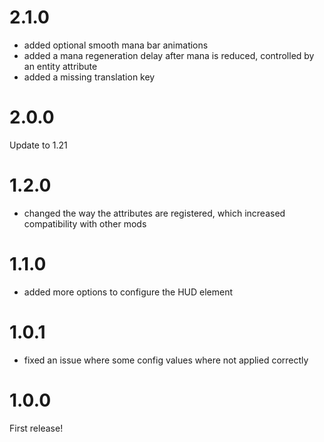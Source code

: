 # 2.1.0

- added optional smooth mana bar animations
- added a mana regeneration delay after mana is reduced, controlled by an entity attribute
- added a missing translation key

# 2.0.0

Update to 1.21

# 1.2.0

- changed the way the attributes are registered, which increased compatibility with other mods

# 1.1.0

- added more options to configure the HUD element

# 1.0.1

- fixed an issue where some config values where not applied correctly

# 1.0.0

First release!

#